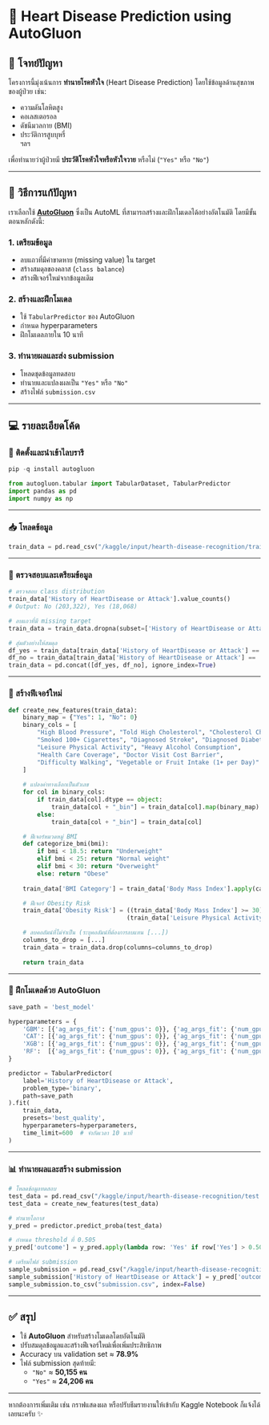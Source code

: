 # 💓 Heart Disease Prediction using AutoGluon

## 📌 โจทย์ปัญหา

โครงการนี้มุ่งเน้นการ **ทำนายโรคหัวใจ** (Heart Disease Prediction) โดยใช้ข้อมูลด้านสุขภาพของผู้ป่วย เช่น:

- ความดันโลหิตสูง
- คอเลสเตอรอล
- ดัชนีมวลกาย (BMI)
- ประวัติการสูบบุหรี่  
ฯลฯ

เพื่อทำนายว่าผู้ป่วยมี **ประวัติโรคหัวใจหรือหัวใจวาย** หรือไม่ (`"Yes"` หรือ `"No"`)

---

## 🧠 วิธีการแก้ปัญหา

เราเลือกใช้ **[AutoGluon](https://auto.gluon.ai/)** ซึ่งเป็น AutoML ที่สามารถสร้างและฝึกโมเดลได้อย่างอัตโนมัติ โดยมีขั้นตอนหลักดังนี้:

### 1. เตรียมข้อมูล
- ลบแถวที่มีค่าขาดหาย (missing value) ใน target
- สร้างสมดุลของคลาส (`class balance`)
- สร้างฟีเจอร์ใหม่จากข้อมูลเดิม

### 2. สร้างและฝึกโมเดล
- ใช้ `TabularPredictor` ของ AutoGluon
- กำหนด hyperparameters
- ฝึกโมเดลภายใน 10 นาที

### 3. ทำนายผลและส่ง submission
- โหลดชุดข้อมูลทดสอบ
- ทำนายและแปลงผลเป็น `"Yes"` หรือ `"No"`
- สร้างไฟล์ `submission.csv`

---

## 💻 รายละเอียดโค้ด

### 🔧 ติดตั้งและนำเข้าไลบรารี

```python
pip -q install autogluon

from autogluon.tabular import TabularDataset, TabularPredictor
import pandas as pd
import numpy as np
```

---

### 📥 โหลดข้อมูล

```python
train_data = pd.read_csv("/kaggle/input/hearth-disease-recognition/train.csv")
```

---

### 🔎 ตรวจสอบและเตรียมข้อมูล

```python
# ตรวจสอบ class distribution
train_data['History of HeartDisease or Attack'].value_counts()
# Output: No (203,322), Yes (18,068)

# ลบแถวที่มี missing target
train_data = train_data.dropna(subset=['History of HeartDisease or Attack'])

# สุ่มตัวอย่างให้สมดุล
df_yes = train_data[train_data['History of HeartDisease or Attack'] == 'Yes'].sample(n=18068, random_state=42)
df_no = train_data[train_data['History of HeartDisease or Attack'] == 'No'].sample(n=20000, random_state=42)
train_data = pd.concat([df_yes, df_no], ignore_index=True)
```

---

### 🧱 สร้างฟีเจอร์ใหม่

```python
def create_new_features(train_data):
    binary_map = {"Yes": 1, "No": 0}
    binary_cols = [
        "High Blood Pressure", "Told High Cholesterol", "Cholesterol Checked",
        "Smoked 100+ Cigarettes", "Diagnosed Stroke", "Diagnosed Diabetes",
        "Leisure Physical Activity", "Heavy Alcohol Consumption",
        "Health Care Coverage", "Doctor Visit Cost Barrier",
        "Difficulty Walking", "Vegetable or Fruit Intake (1+ per Day)"
    ]
    
    # แปลงค่าทางเลือกเป็นตัวเลข
    for col in binary_cols:
        if train_data[col].dtype == object:
            train_data[col + "_bin"] = train_data[col].map(binary_map)
        else:
            train_data[col + "_bin"] = train_data[col]

    # ฟีเจอร์หมวดหมู่ BMI
    def categorize_bmi(bmi):
        if bmi < 18.5: return "Underweight"
        elif bmi < 25: return "Normal weight"
        elif bmi < 30: return "Overweight"
        else: return "Obese"
    
    train_data['BMI Category'] = train_data['Body Mass Index'].apply(categorize_bmi)

    # ฟีเจอร์ Obesity Risk
    train_data['Obesity Risk'] = ((train_data['Body Mass Index'] >= 30) & 
                                 (train_data['Leisure Physical Activity'] == 'No')).astype(int)

    # ลบคอลัมน์ที่ไม่จำเป็น (ระบุคอลัมน์ที่ต้องการลบแทน [...])
    columns_to_drop = [...]  
    train_data = train_data.drop(columns=columns_to_drop)
    
    return train_data
```

---

### 🤖 ฝึกโมเดลด้วย AutoGluon

```python
save_path = 'best_model'

hyperparameters = {
    'GBM': [{'ag_args_fit': {'num_gpus': 0}}, {'ag_args_fit': {'num_gpus': 1}}],
    'CAT': [{'ag_args_fit': {'num_gpus': 0}}, {'ag_args_fit': {'num_gpus': 1}}],
    'XGB': [{'ag_args_fit': {'num_gpus': 0}}, {'ag_args_fit': {'num_gpus': 1}}],
    'RF':  [{'ag_args_fit': {'num_gpus': 0}}, {'ag_args_fit': {'num_gpus': 1}}],
}

predictor = TabularPredictor(
    label='History of HeartDisease or Attack',
    problem_type='binary',
    path=save_path
).fit(
    train_data,
    presets='best_quality',
    hyperparameters=hyperparameters,
    time_limit=600  # จำกัดเวลา 10 นาที
)
```

---

### 📊 ทำนายผลและสร้าง submission

```python
# โหลดข้อมูลทดสอบ
test_data = pd.read_csv("/kaggle/input/hearth-disease-recognition/test.csv")
test_data = create_new_features(test_data)

# ทำนายโอกาส
y_pred = predictor.predict_proba(test_data)

# กำหนด threshold ที่ 0.505
y_pred['outcome'] = y_pred.apply(lambda row: 'Yes' if row['Yes'] > 0.505 else 'No', axis=1)

# เตรียมไฟล์ submission
sample_submission = pd.read_csv("/kaggle/input/hearth-disease-recognition/sample_submission.csv")
sample_submission['History of HeartDisease or Attack'] = y_pred['outcome']
sample_submission.to_csv("submission.csv", index=False)
```

---

## ✅ สรุป

- ใช้ **AutoGluon** สำหรับสร้างโมเดลโดยอัตโนมัติ
- ปรับสมดุลข้อมูลและสร้างฟีเจอร์ใหม่เพื่อเพิ่มประสิทธิภาพ
- Accuracy บน validation set ≈ **78.9%**
- ไฟล์ submission สุดท้ายมี:
  - `"No"` ≈ **50,155 คน**
  - `"Yes"` ≈ **24,206 คน**

---

หากต้องการเพิ่มเติม เช่น กราฟแสดงผล หรือปรับธีมรายงานให้เข้ากับ Kaggle Notebook ก็แจ้งได้เลยนะครับ ✨
